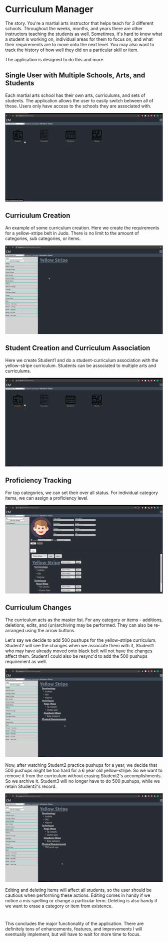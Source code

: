# Curriculum Manager
The story. You're a martial arts instructor that helps teach for 3 different schools. Throughout the weeks, months, and years there are other instructors teaching the students as well. Sometimes, it's hard to know what a student is working on, individual areas for them to focus on, and what their requirements are to move onto the next level. You may also want to track the history of how well they did on a particular skill or item. 

The application is designed to do this and more. 

## Single User with Multiple Schools, Arts, and Students

Each martial arts school has their own arts, curriculums, and sets of students. The application allows the user to easily switch between all of these. Users only have access to the schools they are associated with. 

![Student Creation](assets/SchoolSwitches.gif)

## Curriculum Creation
An example of some curriculum creation. Here we create the requirements for a yellow-stripe belt in Judo. There is no limit to the amount of categories, sub categories, or items.  

![Curriculum Creation](assets/CurriculumCreateFast.gif)

## Student Creation and Curriculum Association
Here we create Student1 and do a student-curriculum association with the yellow-stripe curriculum. Students can be associated to multiple arts and curriculums.

![Student Creation](assets/StudentCreate.gif)

## Proficiency Tracking
For top categories, we can set their over all status. For individual category items, we can assign a proficiency level. 


![Student Proficiency](assets/StudentProficiency.gif)


## Curriculum Changes
The curriculum acts as the master list. For any category or items - additions, deletions, edits, and (un)archiving may be performed. They can also be re-arranged using the arrow buttons. 

Let's say we decide to add 500 pushups for the yellow-stripe curriculum. Student2 will see the changes when we associate them with it, Student1 who may have already moved onto black belt will not have the changes affect them. Student1 could also be resync'd to add the 500 pushups requirement as well. 


![Curriculum Addition](assets/CurriculumAdd.gif)


Now, after watching Student2 practice pushups for a year, we decide that 500 pushups might be too hard for a  6 year old yellow-stripe. So we want to remove it from the curriculum without erasing  Student2's accomplishments. So we archive it. Student3 will no longer have to do 500 pushups, while we retain Student2's record.


![Curriculum Archive](assets/CurriculumArchive.gif)


Editing and deleting items will affect all students, so the user should be cautious when performing these actions. Editing comes in handy if we notice a mis-spelling or change a particular term. Deleting is also handy if we want to erase a category or item from existence.  

#

This concludes the major functionality of the application. There are definitely tons of enhancements, features, and improvements I will eventually implement, but will have to wait for more time to focus. 
